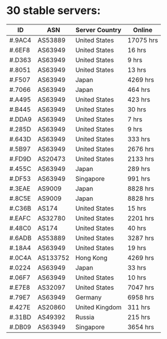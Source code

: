 # 30 stable servers:

| ID | ASN | Server Country | Online |
| ------ | ------ | ------ | ------ |
| #.9AC4 | AS53889 | United States | 17075 hrs |
| #.6EF8 | AS63949 | United States | 16 hrs |
| #.D363 | AS63949 | United States | 9 hrs |
| #.8051 | AS63949 | United States | 13 hrs |
| #.F507 | AS63949 | Japan | 4269 hrs |
| #.7066 | AS63949 | Japan | 464 hrs |
| #.A495 | AS63949 | United States | 423 hrs |
| #.B445 | AS63949 | United States | 30 hrs |
| #.DDA9 | AS63949 | United States | 7 hrs |
| #.285D | AS63949 | United States | 9 hrs |
| #.643D | AS63949 | United States | 333 hrs |
| #.5B97 | AS63949 | United States | 2676 hrs |
| #.FD9D | AS20473 | United States | 2133 hrs |
| #.455C | AS63949 | Japan | 289 hrs |
| #.DF53 | AS63949 | Singapore | 991 hrs |
| #.3EAE | AS9009 | Japan | 8828 hrs |
| #.8C5E | AS9009 | Japan | 8828 hrs |
| #.C36B | AS174 | United States | 15 hrs |
| #.EAFC | AS32780 | United States | 2201 hrs |
| #.48C0 | AS174 | United States | 40 hrs |
| #.6ADB | AS53889 | United States | 3287 hrs |
| #.18A4 | AS63949 | United States | 19 hrs |
| #.0C4A | AS133752 | Hong Kong | 4269 hrs |
| #.0224 | AS63949 | Japan | 33 hrs |
| #.06F7 | AS63949 | United States | 10 hrs |
| #.E7E8 | AS32097 | United States | 7047 hrs |
| #.79E7 | AS63949 | Germany | 6958 hrs |
| #.427E | AS20860 | United Kingdom | 311 hrs |
| #.31BD | AS49392 | Russia | 215 hrs |
| #.DB09 | AS63949 | Singapore | 3654 hrs |

